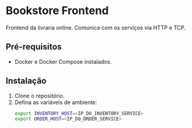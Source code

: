 # Bookstore Frontend
Frontend da livraria online. Comunica com os serviços via HTTP e TCP.

## Pré-requisitos
- Docker e Docker Compose instalados.

## Instalação
1. Clone o repositório.
2. Defina as variáveis de ambiente:
   ```bash
   export INVENTORY_HOST=<IP_DO_INVENTORY_SERVICE>
   export ORDER_HOST=<IP_DO_ORDER_SERVICE>
